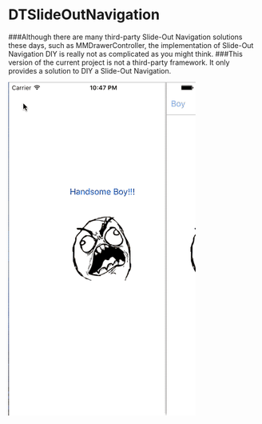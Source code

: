 # DTSlideOutNavigation

###Although there are many third-party Slide-Out Navigation solutions these days, such as MMDrawerController, the implementation of Slide-Out Navigation DIY is really not as complicated as you might think.
###This version of the current project is not a third-party framework. It only provides a solution to DIY a Slide-Out Navigation.

![](https://github.com/magiclee203/DTSlideOutNavigation/blob/master/Slide-Out%20Effect.gif)